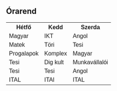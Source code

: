 <!DOCTYPE html>
<html>
<head>
<style>
table {
  font-family: arial, sans-serif;
  border-collapse: collapse;
  width: 100%;
}

td, th {
  border: 1px solid #dddddd;
  text-align: left;
  padding: 8px;
}

tr:nth-child(even) {
  background-color: #dddddd;
}
</style>
</head>
<body>

<h2>Órarend</h2>

<table>
  <tr>
    <th>Hétfő</th>
    <th>Kedd</th>
    <th>Szerda</th>
  </tr>
  <tr>
    <td>Magyar</td>
    <td>IKT</td>
    <td>Angol</td>
  </tr>
  <tr>
    <td>Matek</td>
    <td>Töri</td>
    <td>Tesi</td>
  </tr>
  <tr>
    <td>Progalapok</td>
    <td>Komplex</td>
    <td>Magyar</td>
  </tr>
  <tr>
    <td>Tesi</td>
    <td>Dig kult</td>
    <td>Munkavállalói</td>
  </tr>
  <tr>
    <td>Tesi</td>
    <td>Tesi</td>
    <td>Angol</td>
  </tr>
  <tr>
    <td>ITAL</td>
    <td>ITAl</td>
    <td>ITAL</td>
  </tr>
</table>

</body>
</html>

